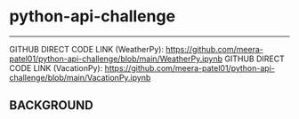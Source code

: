 # python-api-challenge
--------------------------
GITHUB DIRECT CODE LINK (WeatherPy): https://github.com/meera-patel01/python-api-challenge/blob/main/WeatherPy.ipynb
GITHUB DIRECT CODE LINK (VacationPy): https://github.com/meera-patel01/python-api-challenge/blob/main/VacationPy.ipynb

## BACKGROUND
